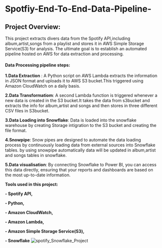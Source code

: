 # Spotfiy-End-To-End-Data-Pipeline-

## Project Overview:

This project extracts divers data from the Spotify API,including album,artist,songs from a playlist and stores it in AWS Simple Storage Service(S3) for analysis. The ultimate goal is to establish an automated pipeline hosted on AWS for data extraction and processing.

#### Data Processing pipeline steps:

**1.Data Extraction** : A Python script on AWS Lambda extracts the information in JSON format and uploads it to AWS S3 bucket.This triggered using Amazon CloudWatch on a daily basis.

**2.Data Transformatiom**: A second Lambda function is triggered whenever a new data is created in the S3 bucket.It takes the data from s3bucket and extracts the info for album,artist and songs and then stores in three different CSV files in S3bucket.

**3.Data Loading into Snowflake**: Data is loaded into the snowflake warehouse by creating Storage intigration to the S3 bucket and creating the file format.

**4.Snowpipe**: Snow pipes are designed to automate the data loading process by continuously loading data from external sources into Snowflake tables. by using snowpipe automatically data will be updated in album,artist and songs tables in snowflake.

**5.Data visualisation**: By connecting Snowflake to Power BI, you can access this data directly, ensuring that your reports and dashboards are based on the most up-to-date information.

**Tools used in this project:**

**- Spotify API,**

**- Python,**

**- Amazon CloudWatch,**

**- Amazon Lambda,**

**- Amazon Simple Storage Service(S3),**

**- Snowflake**
![spotify_Snowflake_Project](https://github.com/DeepakRajole/Spotfiy-End-To-End-Data-Pipeline-/assets/169185254/42699155-2f59-47ba-aef7-efbd531d7c24)
